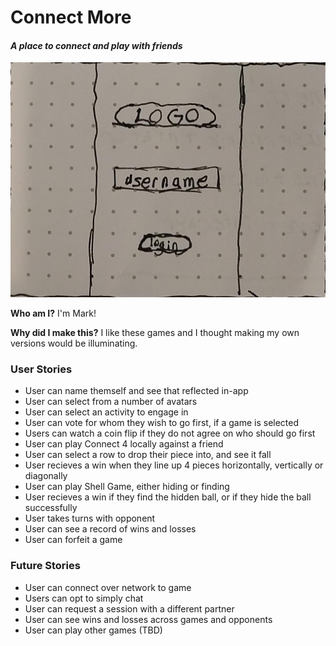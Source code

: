# Connect More
#### _A place to connect and play with friends_


![landing screen](/images/assets/landingScreen.jpg)

**Who am I?** I'm Mark!

**Why did I make this?** I like these games and I thought making my own versions would be illuminating.



### User Stories
* User can name themself and see that reflected in-app
* User can select from a number of avatars
* User can select an activity to engage in
* User can vote for whom they wish to go first, if a game is selected
* Users can watch a coin flip if they do not agree on who should go first
* User can play Connect 4 locally against a friend
* User can select a row to drop their piece into, and see it fall
* User recieves a win when they line up 4 pieces horizontally, vertically or diagonally
* User can play Shell Game, either hiding or finding
* User recieves a win if they find the hidden ball, or if they hide the ball successfully
* User takes turns with opponent
* User can see a record of wins and losses
* User can forfeit a game
### Future Stories
* User can connect over network to game
* Users can opt to simply chat
* User can request a session with a different partner
* User can see wins and losses across games and opponents
* User can play other games (TBD)

